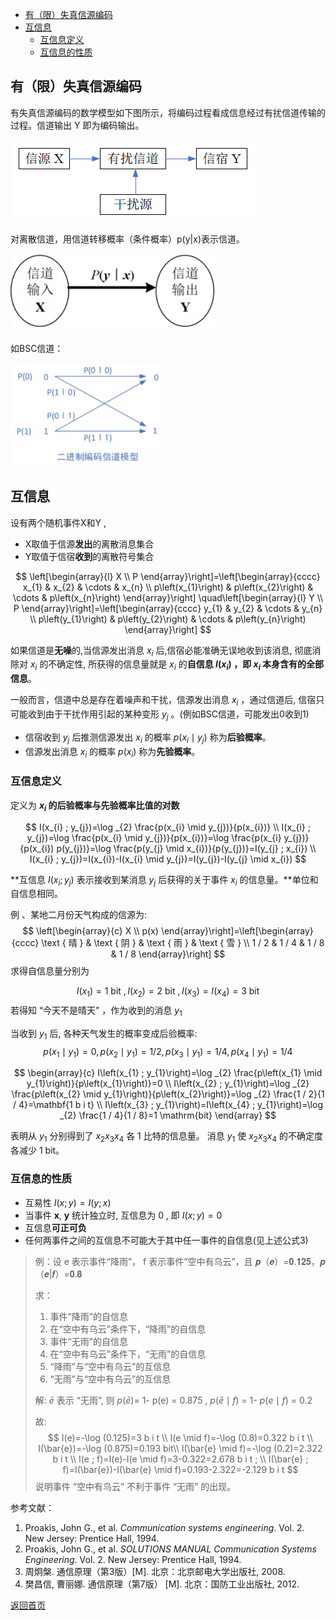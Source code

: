 - [有（限）失真信源编码](#有限失真信源编码)
- [互信息](#互信息)
  - [互信息定义](#互信息定义)
  - [互信息的性质](#互信息的性质)


## 有（限）失真信源编码

有失真信源编码的数学模型如下图所示，将编码过程看成信息经过有扰信道传输的过程。信道输出 Y 即为编码输出。

![](https://raw.githubusercontent.com/timerring/picgo/master/picbed/image-20221014103056798.png)

对离散信道，用信道转移概率（条件概率）p(y|x)表示信道。

![](https://raw.githubusercontent.com/timerring/picgo/master/picbed/image-20221014103343649.png)

如BSC信道：

![](https://raw.githubusercontent.com/timerring/picgo/master/picbed/image-20221014103406732.png)

## 互信息

设有两个随机事件X和Y ,

+ X取值于信源**发出**的离散消息集合
+ Y取值于信宿**收到**的离散符号集合

$$
\left[\begin{array}{l}
X \\
P
\end{array}\right]=\left[\begin{array}{cccc}
x_{1} & x_{2} & \cdots & x_{n} \\
p\left(x_{1}\right) & p\left(x_{2}\right) & \cdots & p\left(x_{n}\right)
\end{array}\right] \quad\left[\begin{array}{l}
Y \\
P
\end{array}\right]=\left[\begin{array}{cccc}
y_{1} & y_{2} & \cdots & y_{n} \\
p\left(y_{1}\right) & p\left(y_{2}\right) & \cdots & p\left(y_{n}\right)
\end{array}\right]
$$

如果信道是**无噪**的,当信源发出消息  $x_{i}$  后,信宿必能准确无误地收到该消息, 彻底消除对  $x_{i}$  的不确定性, 所获得的信息量就是  $x_{i}$  的**自信息  $I(x_{i})$ ，即 $x_{i}$ 本身含有的全部信息**。

一般而言，信道中总是存在着噪声和干扰，信源发出消息  $x_{i}$ ，通过信道后, 信宿只可能收到由于干扰作用引起的某种变形 $y_{j}$ 。(例如BSC信道，可能发出0收到1)

+ 信宿收到  $y_{j}$  后推测信源发出  $x_{i}$  的概率  $p(x_{i} \mid y_{j})$  称为**后验概率**。
+ 信源发出消息  $x_{i}$  的概率  $p(x_{i})$  称为**先验概率**。

### 互信息定义

定义为  **$x_{i}$  的后验概率与先验概率比值的对数**

$$
I(x_{i} ; y_{j})=\log _{2} \frac{p(x_{i} \mid y_{j})}{p(x_{i})} \\
I(x_{i} ; y_{j})=\log \frac{p(x_{i} \mid y_{j})}{p(x_{i})}=\log \frac{p(x_{i} y_{j})}{p(x_{i}) p(y_{j})}=\log \frac{p(y_{j} \mid x_{i})}{p(y_{j})}=I(y_{j} ; x_{i}) \\
I(x_{i} ; y_{j})=I(x_{i})-I(x_{i} \mid y_{j})=I(y_{j})-I(y_{j} \mid x_{i})
$$


**互信息  $I(x_{i} ; y_{j})$  表示接收到某消息  $y_{j}$  后获得的关于事件  $x_{i}$  的信息量。**单位和自信息相同。



例  、某地二月份天气构成的信源为:
$$
\left[\begin{array}{c}
X \\
p(x)
\end{array}\right]=\left[\begin{array}{cccc}
\text { 晴 } & \text { 阴 } & \text { 雨 } & \text { 雪 } \\
1 / 2 & 1 / 4 & 1 / 8 & 1 / 8
\end{array}\right]
$$
求得自信息量分别为

$$
I\left(x_{1}\right)=1 \text { bit }, I\left(x_{2}\right)=2 \text { bit }, I\left(x_{3}\right)=I\left(x_{4}\right)=3 \text { bit }
$$
若得知 “今天不是晴天” ，作为收到的消息  $y_{1}$ 

当收到  $y_{1}$  后, 各种天气发生的概率变成后验概率:
$$
p\left(x_{1} \mid y_{1}\right)=0, p\left(x_{2} \mid y_{1}\right)=1 / 2, p\left(x_{3} \mid y_{1}\right)=1 / 4, p\left(x_{4} \mid y_{1}\right)=1 / 4
$$

$$
\begin{array}{c}
I\left(x_{1} ; y_{1}\right)=\log _{2} \frac{p\left(x_{1} \mid y_{1}\right)}{p\left(x_{1}\right)}=0 \\
I\left(x_{2} ; y_{1}\right)=\log _{2} \frac{p\left(x_{2} \mid y_{1}\right)}{p\left(x_{2}\right)}=\log _{2} \frac{1 / 2}{1 / 4}=\mathbf{1 b i t} \\
I\left(x_{3} ; y_{1}\right)=I\left(x_{4} ; y_{1}\right)=\log _{2} \frac{1 / 4}{1 / 8}=1 \mathrm{bit}
\end{array}
$$

表明从  $y_{1}$  分别得到了  $x_{2} x_{3} x_{4}$  各 1 比特的信息量。 消息  $y_{1}$  使  $x_{2} x_{3} x_{4}$  的不确定度各减少  1 bit。

### 互信息的性质

- 互易性  $I(x ; y)=I(y ; x)$ 
- 当事件  $\mathbf{x}$,  $\mathbf{y}$  统计独立时,  互信息为 0 , 即  $I(x ; y)=0$
- 互信息**可正可负**
- 任何两事件之间的互信息不可能大于其中任一事件的自信息(见上述公式3)

> 例：设 e 表示事件“降雨”， f 表示事件“空中有乌云”，且 𝒑（𝒆）=𝟎.𝟏𝟐𝟓，𝒑（𝒆|𝒇）=𝟎.𝟖
>
> 求：
>
> 1. 事件“降雨”的自信息
> 2. 在“空中有乌云”条件下，“降雨”的自信息
> 3. 事件“无雨”的自信息
> 4. 在“空中有乌云”条件下，“无雨”的自信息
> 5. “降雨”与“空中有乌云”的互信息
> 6. “无雨”与“空中有乌云”的互信息
>
> 解:  $\bar{e}$  表示 “无雨”, 则  $p(\bar{e})$= 1- p(e) = 0.875 ,  $p(\bar{e} \mid f)$ = 1- $p(e \mid f)$ = 0.2
>
> 故:
> $$
> I(e)=-\log (0.125)=3 b i t \\
> I(e \mid f)=-\log (0.8)=0.322 b i t \\
> I(\bar{e})=-\log (0.875)=0.193  bit\\
> I(\bar{e} \mid f)=-\log (0.2)=2.322 b i t \\
> I(e ; f)=I(e)-I(e \mid f)=3-0.322=2.678 b i t ; \\
> I(\bar{e} ; f)=I(\bar{e})-I(\bar{e} \mid f)=0.193-2.322=-2.129 b i t
> $$
> 说明事件 “空中有乌云” 不利于事件 “无雨” 的出现。

参考文献：

1. Proakis, John G., et al. *Communication systems engineering*. Vol. 2. New Jersey: Prentice Hall, 1994.
2. Proakis, John G., et al. *SOLUTIONS MANUAL Communication Systems Engineering*. Vol. 2. New Jersey: Prentice Hall, 1994.
3. 周炯槃. 通信原理（第3版）[M\]. 北京：北京邮电大学出版社, 2008.
4. 樊昌信, 曹丽娜. 通信原理（第7版） [M\]. 北京：国防工业出版社, 2012.



[返回首页](https://github.com/timerring/information-theory)